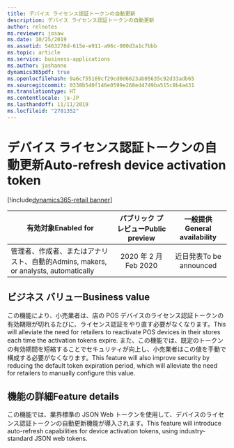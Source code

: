 ```yaml
---
title: デバイス ライセンス認証トークンの自動更新
description: デバイス ライセンス認証トークンの自動更新
author: relnotes
ms.reviewer: josaw
ms.date: 10/25/2019
ms.assetid: 5463278d-615e-e911-a96c-000d3a1c7bbb
ms.topic: article
ms.service: business-applications
ms.author: jashanno
dynamics365pdf: true
ms.openlocfilehash: 9a6cf55169cf29cd0d6623ab05635c92d33adb65
ms.sourcegitcommit: 0338b540f146e0599e268ed4749ba515c8b4a431
ms.translationtype: HT
ms.contentlocale: ja-JP
ms.lasthandoff: 11/11/2019
ms.locfileid: "2781352"
---
```

# <a name="auto-refresh-device-activation-token"></a><span data-ttu-id="bda3e-103">デバイス ライセンス認証トークンの自動更新</span><span class="sxs-lookup"><span data-stu-id="bda3e-103">Auto-refresh device activation token</span></span>
[!include[dynamics365-retail banner](../includes/dynamics365-retail.md)]

| <span data-ttu-id="bda3e-104">有効対象</span><span class="sxs-lookup"><span data-stu-id="bda3e-104">Enabled for</span></span>    |  <span data-ttu-id="bda3e-105">パブリック プレビュー</span><span class="sxs-lookup"><span data-stu-id="bda3e-105">Public preview</span></span> | <span data-ttu-id="bda3e-106">一般提供</span><span class="sxs-lookup"><span data-stu-id="bda3e-106">General availability</span></span> | 
| ---------- | :----------: |:----------: |
|<span data-ttu-id="bda3e-107">管理者、作成者、またはアナリスト、自動的</span><span class="sxs-lookup"><span data-stu-id="bda3e-107">Admins, makers, or analysts, automatically</span></span>|<span data-ttu-id="bda3e-108">2020 年 2 月</span><span class="sxs-lookup"><span data-stu-id="bda3e-108">Feb 2020</span></span>| <span data-ttu-id="bda3e-109">近日発表</span><span class="sxs-lookup"><span data-stu-id="bda3e-109">To be announced</span></span>|


## <a name="business-value"></a><span data-ttu-id="bda3e-110">ビジネス バリュー</span><span class="sxs-lookup"><span data-stu-id="bda3e-110">Business value</span></span>
<!-- bv start -->
<span data-ttu-id="bda3e-111">この機能により、小売業者は、店の POS デバイスのライセンス認証トークンの有効期限が切れるたびに、ライセンス認証をやり直す必要がなくなります。</span><span class="sxs-lookup"><span data-stu-id="bda3e-111">This will alleviate the need for retailers to reactivate POS devices in their stores each time the activation tokens expire.</span></span> <span data-ttu-id="bda3e-112">また、この機能では、既定のトークンの有効期間を短縮することでセキュリティが向上し、小売業者はこの値を手動で構成する必要がなくなります。</span><span class="sxs-lookup"><span data-stu-id="bda3e-112">This feature will also improve security by reducing the default token expiration period, which will alleviate the need for retailers to manually configure this value.</span></span>
<!-- bv end -->



## <a name="feature-details"></a><span data-ttu-id="bda3e-113">機能の詳細</span><span class="sxs-lookup"><span data-stu-id="bda3e-113">Feature details</span></span>
<!--feature detail start -->
<span data-ttu-id="bda3e-114">この機能では、業界標準の JSON Web トークンを使用して、デバイスのライセンス認証トークンの自動更新機能が導入されます。</span><span class="sxs-lookup"><span data-stu-id="bda3e-114">This feature will introduce auto-refresh capabilities for device activation tokens, using industry-standard JSON web tokens.</span></span>
<!--feature detail end -->









